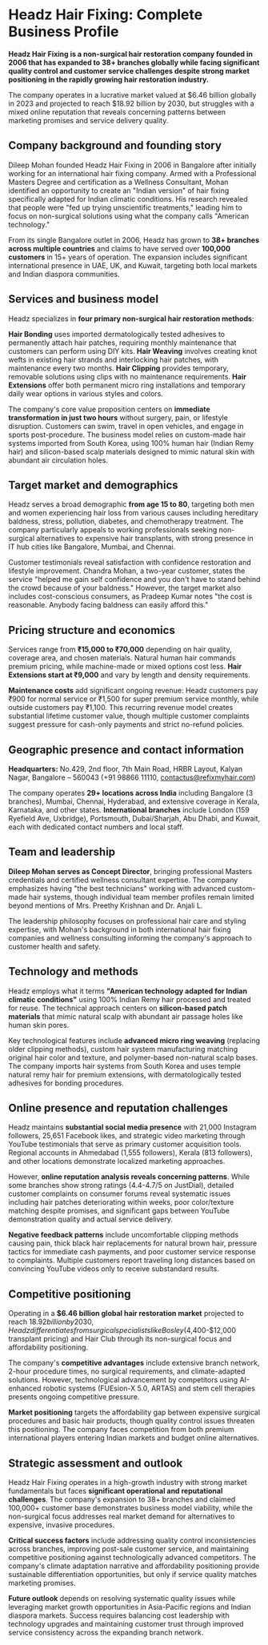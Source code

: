 # Headz Hair Fixing: Complete Business Profile

**Headz Hair Fixing is a non-surgical hair restoration company founded in 2006 that has expanded to 38+ branches globally while facing significant quality control and customer service challenges despite strong market positioning in the rapidly growing hair restoration industry.**

The company operates in a lucrative market valued at $6.46 billion globally in 2023 and projected to reach $18.92 billion by 2030, but struggles with a mixed online reputation that reveals concerning patterns between marketing promises and service delivery quality.

## Company background and founding story

Dileep Mohan founded Headz Hair Fixing in 2006 in Bangalore after initially working for an international hair fixing company. Armed with a Professional Masters Degree and certification as a Wellness Consultant, Mohan identified an opportunity to create an "Indian version" of hair fixing specifically adapted for Indian climatic conditions. His research revealed that people were "fed up trying unscientific treatments," leading him to focus on non-surgical solutions using what the company calls "American technology."

From its single Bangalore outlet in 2006, Headz has grown to **38+ branches across multiple countries** and claims to have served over **100,000 customers** in 15+ years of operation. The expansion includes significant international presence in UAE, UK, and Kuwait, targeting both local markets and Indian diaspora communities.

## Services and business model

Headz specializes in **four primary non-surgical hair restoration methods**:

**Hair Bonding** uses imported dermatologically tested adhesives to permanently attach hair patches, requiring monthly maintenance that customers can perform using DIY kits. **Hair Weaving** involves creating knot wefts in existing hair strands and interlocking hair patches, with maintenance every two months. **Hair Clipping** provides temporary, removable solutions using clips with no maintenance requirements. **Hair Extensions** offer both permanent micro ring installations and temporary daily wear options in various styles and colors.

The company's core value proposition centers on **immediate transformation in just two hours** without surgery, pain, or lifestyle disruption. Customers can swim, travel in open vehicles, and engage in sports post-procedure. The business model relies on custom-made hair systems imported from South Korea, using 100% human hair (Indian Remy hair) and silicon-based scalp materials designed to mimic natural skin with abundant air circulation holes.

## Target market and demographics

Headz serves a broad demographic **from age 15 to 80**, targeting both men and women experiencing hair loss from various causes including hereditary baldness, stress, pollution, diabetes, and chemotherapy treatment. The company particularly appeals to working professionals seeking non-surgical alternatives to expensive hair transplants, with strong presence in IT hub cities like Bangalore, Mumbai, and Chennai.

Customer testimonials reveal satisfaction with confidence restoration and lifestyle improvement. Chandra Mohan, a two-year customer, states the service "helped me gain self confidence and you don't have to stand behind the crowd because of your baldness." However, the target market also includes cost-conscious consumers, as Pradeep Kumar notes "the cost is reasonable. Anybody facing baldness can easily afford this."

## Pricing structure and economics

Services range from **₹15,000 to ₹70,000** depending on hair quality, coverage area, and chosen materials. Natural human hair commands premium pricing, while machine-made or mixed options cost less. **Hair Extensions start at ₹9,000** and vary by length and density requirements.

**Maintenance costs** add significant ongoing revenue: Headz customers pay ₹900 for normal service or ₹1,500 for super premium service monthly, while outside customers pay ₹1,100. This recurring revenue model creates substantial lifetime customer value, though multiple customer complaints suggest pressure for cash-only payments and strict no-refund policies.

## Geographic presence and contact information

**Headquarters:** No.429, 2nd floor, 7th Main Road, HRBR Layout, Kalyan Nagar, Bangalore – 560043 (+91 98866 11110, contactus@refixmyhair.com)

The company operates **29+ locations across India** including Bangalore (3 branches), Mumbai, Chennai, Hyderabad, and extensive coverage in Kerala, Karnataka, and other states. **International branches** include London (159 Ryefield Ave, Uxbridge), Portsmouth, Dubai/Sharjah, Abu Dhabi, and Kuwait, each with dedicated contact numbers and local staff.

## Team and leadership

**Dileep Mohan serves as Concept Director**, bringing professional Masters credentials and certified wellness consultant expertise. The company emphasizes having "the best technicians" working with advanced custom-made hair systems, though individual team member profiles remain limited beyond mentions of Mrs. Preethy Krishnan and Dr. Anjali L.

The leadership philosophy focuses on professional hair care and styling expertise, with Mohan's background in both international hair fixing companies and wellness consulting informing the company's approach to customer health and safety.

## Technology and methods

Headz employs what it terms **"American technology adapted for Indian climatic conditions"** using 100% Indian Remy hair processed and treated for reuse. The technical approach centers on **silicon-based patch materials** that mimic natural scalp with abundant air passage holes like human skin pores.

Key technological features include **advanced micro ring weaving** (replacing older clipping methods), custom hair system manufacturing matching original hair color and texture, and polymer-based non-natural scalp bases. The company imports hair systems from South Korea and uses temple natural remy hair for premium extensions, with dermatologically tested adhesives for bonding procedures.

## Online presence and reputation challenges

Headz maintains **substantial social media presence** with 21,000 Instagram followers, 25,651 Facebook likes, and strategic video marketing through YouTube testimonials that serve as primary customer acquisition tools. Regional accounts in Ahmedabad (1,555 followers), Kerala (813 followers), and other locations demonstrate localized marketing approaches.

However, **online reputation analysis reveals concerning patterns**. While some branches show strong ratings (4.4-4.7/5 on JustDial), detailed customer complaints on consumer forums reveal systematic issues including hair patches deteriorating within weeks, poor color/texture matching despite promises, and significant gaps between YouTube demonstration quality and actual service delivery.

**Negative feedback patterns** include uncomfortable clipping methods causing pain, thick black hair replacements for natural brown hair, pressure tactics for immediate cash payments, and poor customer service response to complaints. Multiple customers report traveling long distances based on convincing YouTube videos only to receive substandard results.

## Competitive positioning

Operating in a **$6.46 billion global hair restoration market** projected to reach $18.92 billion by 2030, Headz differentiates from surgical specialists like Bosley ($4,400-$12,000 transplant pricing) and Hair Club through its non-surgical focus and affordability positioning.

The company's **competitive advantages** include extensive branch network, 2-hour procedure times, no surgical requirements, and climate-adapted solutions. However, technological advancement by competitors using AI-enhanced robotic systems (FUEsion-X 5.0, ARTAS) and stem cell therapies presents ongoing competitive pressure.

**Market positioning** targets the affordability gap between expensive surgical procedures and basic hair products, though quality control issues threaten this positioning. The company faces competition from both premium international players entering Indian markets and budget online alternatives.

## Strategic assessment and outlook

Headz Hair Fixing operates in a high-growth industry with strong market fundamentals but faces **significant operational and reputational challenges**. The company's expansion to 38+ branches and claimed 100,000+ customer base demonstrates business model viability, while the non-surgical focus addresses real market demand for alternatives to expensive, invasive procedures.

**Critical success factors** include addressing quality control inconsistencies across branches, improving post-sale customer service, and maintaining competitive positioning against technologically advanced competitors. The company's climate adaptation narrative and affordability positioning provide sustainable differentiation opportunities, but only if service quality matches marketing promises.

**Future outlook** depends on resolving systematic quality issues while leveraging market growth opportunities in Asia-Pacific regions and Indian diaspora markets. Success requires balancing cost leadership with technology upgrades and maintaining customer trust through improved service consistency across the expanding branch network.